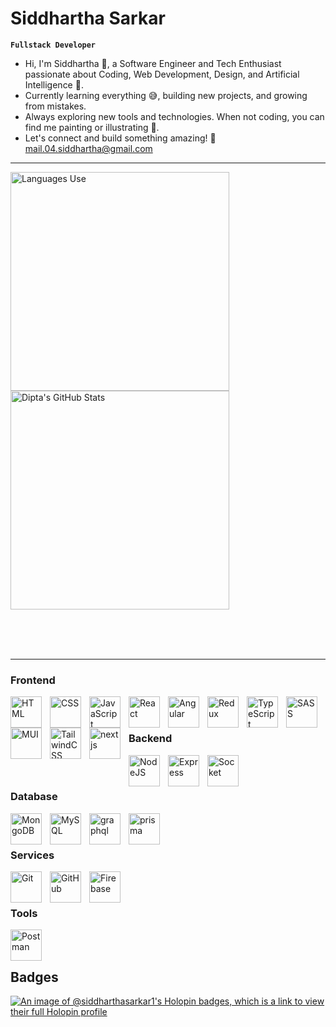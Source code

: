 
# Siddhartha Sarkar

**`Fullstack Developer`**

- Hi, I'm Siddhartha 👋, a Software Engineer and Tech Enthusiast passionate about Coding, Web Development, Design, and Artificial Intelligence 🤖.
- Currently learning everything 😅, building new projects, and growing from mistakes.
- Always exploring new tools and technologies. When not coding, you can find me painting or illustrating 🎨.
- Let's connect and build something amazing! 📧 mail.04.siddhartha@gmail.com

- ---

 <p>
 <img align="left" alt="Languages Use" src="https://github-readme-stats.vercel.app/api/top-langs/?username=SiddharthaSarkar1&langs_count=8&layout=compact&hide=html" width="350"/>
 </p>
 <p>
  &nbsp;<img align="center" alt="Dipta's GitHub Stats" src="https://github-readme-stats.vercel.app/api?username=SiddharthaSarkar1&show_icons=true" width="350" />
 </p>
 <br/>
    <br/>
      <br/> 
      
---

### Frontend

<img align="left" alt="HTML" width="50px" style="padding-right:10px;" src="https://cdn.jsdelivr.net/gh/devicons/devicon/icons/html5/html5-plain.svg" />
<img align="left" alt="CSS" width="50px" style="padding-right:10px;" src="https://cdn.jsdelivr.net/gh/devicons/devicon/icons/css3/css3-plain.svg" />
<img align="left" alt="JavaScript" width="50px" style="padding-right:10px;" src="https://cdn.jsdelivr.net/gh/devicons/devicon/icons/javascript/javascript-plain.svg" />
<img align="left" alt="React" width="50px" style="padding-right:10px;" src="https://cdn.jsdelivr.net/gh/devicons/devicon/icons/react/react-original.svg" />
<img align="left" style="padding-right:10px;" src="https://skillicons.dev/icons?i=angular&theme=dark" alt="Angular" width="50" />
<img align="left" alt="Redux" width="50px" style="padding-right:10px;" src="https://cdn.jsdelivr.net/gh/devicons/devicon/icons/redux/redux-original.svg" />
<img align="left" alt="TypeScript" width="50px" style="padding-right:10px;" src="https://cdn.jsdelivr.net/gh/devicons/devicon/icons/typescript/typescript-plain.svg" />
<img align="left" alt="SASS" width="50px" style="padding-right:10px;" src="https://cdn.jsdelivr.net/gh/devicons/devicon/icons/sass/sass-original.svg" />
<img align="left" alt="MUI" width="50px" style="padding-right:10px;" src="https://cdn.jsdelivr.net/gh/devicons/devicon/icons/materialui/materialui-original.svg" />
<img align="left" alt="TailwindCSS" width="50px" style="padding-right:10px;" src="https://www.vectorlogo.zone/logos/tailwindcss/tailwindcss-icon.svg" />
<img align="left"  alt="nextjs" width="50px" style="padding-right:10px;" src="https://cdn.worldvectorlogo.com/logos/nextjs-2.svg"/>
<br />

<br/>

### Backend

<img align="left" alt="NodeJS" width="50px" style="padding-right:10px;" src="https://cdn.jsdelivr.net/gh/devicons/devicon/icons/nodejs/nodejs-original.svg" />
<img align="left" alt="Express" width="50px" style="padding-right:10px;" src="https://cdn.jsdelivr.net/gh/devicons/devicon/icons/express/express-original.svg" />
<img align="left" alt="Socket" width="50px" style="padding-right:10px;" src="https://cdn.jsdelivr.net/gh/devicons/devicon/icons/socketio/socketio-original-wordmark.svg" /><br />

<br/>

### Database

<img align="left" alt="MongoDB" width="50px" style="padding-right:10px;" src="https://cdn.jsdelivr.net/gh/devicons/devicon/icons/mongodb/mongodb-original.svg" />
<img align="left" alt="MySQL" width="50px" style="padding-right:10px;" src="https://cdn.jsdelivr.net/gh/devicons/devicon/icons/mysql/mysql-original-wordmark.svg" />
<img style="padding-right:10px;" align="left" src="https://www.vectorlogo.zone/logos/graphql/graphql-icon.svg" alt="graphql" width="50"/> 
<img style="padding-right:10px;" align="left" src="https://vectorwiki.com/images/SIGDY__prisma.svg" alt="prisma" width="50"/> 

<br />

<br/>

### Services

<img align="left" alt="Git" width="50px" style="padding-right:10px;" src="https://cdn.jsdelivr.net/gh/devicons/devicon/icons/git/git-original.svg" />
<img align="left" alt="GitHub" width="50px" style="padding-right:10px;" src="https://user-images.githubusercontent.com/67447840/220037637-cff5669e-da0e-45de-98f1-cdf5b67fff26.png" />
<img align="left" alt="Firebase" width="50px" style="padding-right:10px;" src="https://cdn.jsdelivr.net/gh/devicons/devicon/icons/firebase/firebase-plain-wordmark.svg" /><br />

<br/>

### Tools

<img align="left" alt="Postman" width="50px" style="padding-right:10px;" src="https://user-images.githubusercontent.com/67447840/220038329-e5213d83-ec34-4a82-9647-1b70ff8f2bfe.png" />

<br/>

<br/>

## Badges 

[![An image of @siddharthasarkar1's Holopin badges, which is a link to view their full Holopin profile](https://holopin.me/siddharthasarkar1)](https://holopin.io/@siddharthasarkar1)


<!--
**SiddharthaSarkar1/SiddharthaSarkar1** is a ✨ _special_ ✨ repository because its `README.md` (this file) appears on your GitHub profile.
-->
